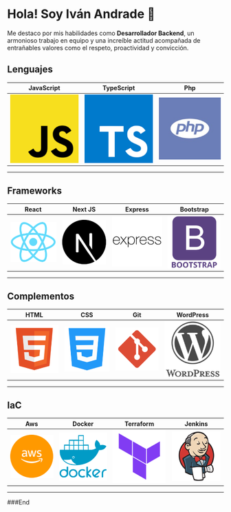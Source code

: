 # Hola! Soy Iván Andrade 👋

Me destaco por mis habilidades como **Desarrollador Backend**, un armonioso trabajo en equipo y una increíble actitud acompañada de entrañables valores como el respeto, proactividad y convicción.


## Lenguajes
                    

| JavaScript      | TypeScript | Php |
| --------- | ----- | ------ |
| ![](/img/lenguajes/js.png)  | ![](/img/lenguajes/ts.png) | ![](/img/lenguajes/php.jpeg) |
                
----

## Frameworks
                    

| React | Next JS | Express | Bootstrap |
| ----- | ------ | --------- | ----- |
| ![](/img/frameworks/react.png) | ![](/img/frameworks/next-js.png) | ![](/img/frameworks/express.png)  | ![](/img/frameworks/bootstrap.png) |
                
----
## Complementos
                    

| HTML | CSS | Git | WordPress |
| ----- | ------ | --------- | ----- |
| ![](/img/complementos/html.png) | ![](/img/complementos/css.png) | ![](/img/complementos/git.png)  | ![](/img/complementos/wordpress.png) |
                
----
## IaC
                    

| Aws | Docker | Terraform | Jenkins |
| ----- | ------ | --------- | ----- |
| ![](/img/IaC/aws.png) | ![](/img/IaC/docker.png) | ![](/img/IaC/terraform.png)  | ![](/img/IaC/jenkins.png) |
                
----


###End